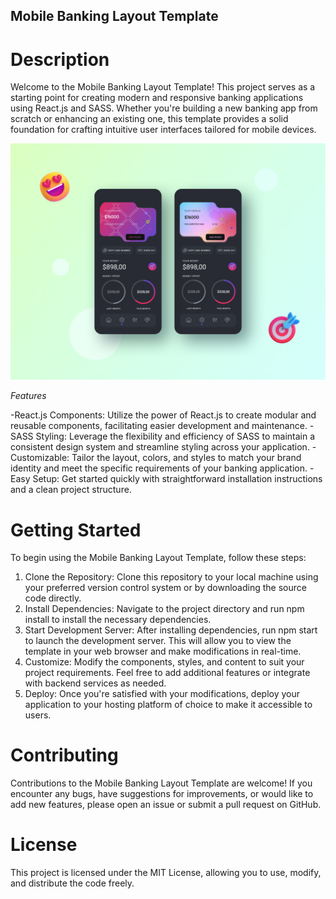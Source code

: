## Mobile Banking Layout Template

# Description

Welcome to the Mobile Banking Layout Template! This project serves as a starting point for creating modern and responsive banking applications using React.js and SASS. Whether you're building a new banking app from scratch or enhancing an existing one, this template provides a solid foundation for crafting intuitive user interfaces tailored for mobile devices.

<img src="src/img/mobile-layout-design.jpg" />

*Features*

-React.js Components: Utilize the power of React.js to create modular and reusable components, facilitating easier development and maintenance.
-SASS Styling: Leverage the flexibility and efficiency of SASS to maintain a consistent design system and streamline styling across your application.
-Customizable: Tailor the layout, colors, and styles to match your brand identity and meet the specific requirements of your banking application.
-Easy Setup: Get started quickly with straightforward installation instructions and a clean project structure.

# Getting Started
To begin using the Mobile Banking Layout Template, follow these steps:

1. Clone the Repository: Clone this repository to your local machine using your preferred version control system or by downloading the source code directly.
2. Install Dependencies: Navigate to the project directory and run npm install to install the necessary dependencies.
3. Start Development Server: After installing dependencies, run npm start to launch the development server. This will allow you to view the template in your web browser and make modifications in real-time.
4. Customize: Modify the components, styles, and content to suit your project requirements. Feel free to add additional features or integrate with backend services as needed.
5. Deploy: Once you're satisfied with your modifications, deploy your application to your hosting platform of choice to make it accessible to users.

# Contributing
Contributions to the Mobile Banking Layout Template are welcome! If you encounter any bugs, have suggestions for improvements, or would like to add new features, please open an issue or submit a pull request on GitHub.

# License
This project is licensed under the MIT License, allowing you to use, modify, and distribute the code freely.


